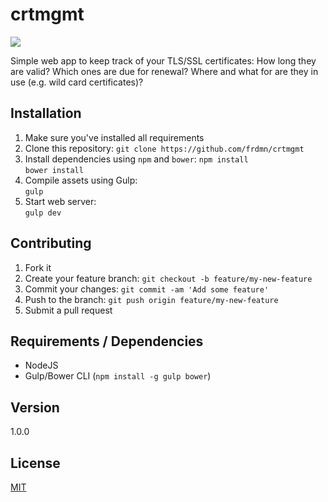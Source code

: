 # crtmgmt

![](http://i.imgur.com/xHDu6a7.png)

Simple web app to keep track of your TLS/SSL certificates: How long they are valid? Which ones are due for renewal? Where and what for are they in use (e.g. wild card certificates)?

## Installation

1. Make sure you've installed all requirements
2. Clone this repository:
  `git clone https://github.com/frdmn/crtmgmt`
3. Install dependencies using `npm` and `bower`:
  `npm install`  
  `bower install`  
4. Compile assets using Gulp:  
  `gulp`
5. Start web server:  
  `gulp dev`  

## Contributing

1. Fork it
2. Create your feature branch: `git checkout -b feature/my-new-feature`
3. Commit your changes: `git commit -am 'Add some feature'`
4. Push to the branch: `git push origin feature/my-new-feature`
5. Submit a pull request

## Requirements / Dependencies

* NodeJS
* Gulp/Bower CLI (`npm install -g gulp bower`)

## Version

1.0.0

## License

[MIT](LICENSE)
